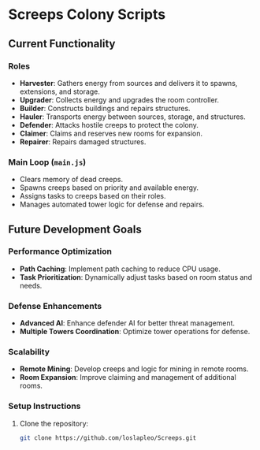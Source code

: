 # Screeps Colony Scripts

## Current Functionality

### Roles
- **Harvester**: Gathers energy from sources and delivers it to spawns, extensions, and storage.
- **Upgrader**: Collects energy and upgrades the room controller.
- **Builder**: Constructs buildings and repairs structures.
- **Hauler**: Transports energy between sources, storage, and structures.
- **Defender**: Attacks hostile creeps to protect the colony.
- **Claimer**: Claims and reserves new rooms for expansion.
- **Repairer**: Repairs damaged structures.

### Main Loop (`main.js`)
- Clears memory of dead creeps.
- Spawns creeps based on priority and available energy.
- Assigns tasks to creeps based on their roles.
- Manages automated tower logic for defense and repairs.

## Future Development Goals

### Performance Optimization
- **Path Caching**: Implement path caching to reduce CPU usage.
- **Task Prioritization**: Dynamically adjust tasks based on room status and needs.

### Defense Enhancements
- **Advanced AI**: Enhance defender AI for better threat management.
- **Multiple Towers Coordination**: Optimize tower operations for defense.

### Scalability
- **Remote Mining**: Develop creeps and logic for mining in remote rooms.
- **Room Expansion**: Improve claiming and management of additional rooms.

### Setup Instructions
1. Clone the repository:
   ```sh
   git clone https://github.com/loslapleo/Screeps.git
